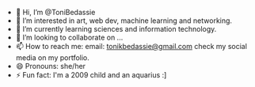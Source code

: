 - 👋 Hi, I’m @ToniBedassie
- 👀 I’m interested in art, web dev, machine learning and networking.
- 🌱 I’m currently learning sciences and information technology.
- 💞️ I’m looking to collaborate on ...
- 📫 How to reach me: email: tonikbedassie@gmail.com check my social media on my portfolio.
- 😄 Pronouns: she/her
- ⚡ Fun fact: I'm a 2009 child and an aquarius :]

<!---
ToniBedassie/ToniBedassie is a ✨ special ✨ repository because its `README.md` (this file) appears on your GitHub profile.
You can click the Preview link to take a look at your changes.
--->
